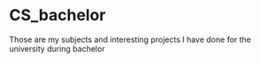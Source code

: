 # CS_bachelor

Those are my subjects and interesting projects I have done for the university during bachelor
